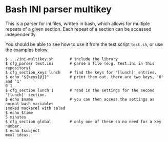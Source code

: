 Bash INI parser multikey
========================

This is a parser for ini files, written in bash, which allows for multiple repeats of a given section. Each repeat of a section can be accessed independently.

You should be able to see how to use it from the test script `test.sh`, or use the examples below.

    $ . ./ini-multikey.sh       # include the library
    $ cfg_parser test.ini       # parse a file (e.g. test.ini in this repository)
    $ cfg_section_keys lunch    # find the keys for '[lunch]' entries.
    $ echo "${keys[@]}"         # print them out. there are two keys, '0' and '1'
    0 1
    $ cfg_section lunch 1       # read in the settings for the second '[lunch]' section.
    $ echo $name                # you can then access the settings as normal bash variables
    smoked mackerel with salad
    $ echo $time
    5 minutes
    $ cfg_section global        # only one of these so no need for a key number.
    $ echo $subject
    meal ideas.

